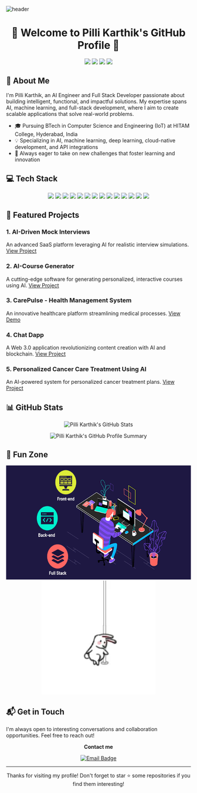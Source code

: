 ![header](https://capsule-render.vercel.app/api?type=slice&color=c8a4ea&height=190&section=header&text=Pilli%20Karthik&fontColor=236FD7&fontAlignX=45&fontAlignY=65&fontSize=80&animation=twinkling)

<h1 align="center">👋 Welcome to Pilli Karthik's GitHub Profile 👋</h1>

<p align="center">
  <a href="/"><img src="https://img.shields.io/badge/Portfolio-FA829D?style=for-the-badge&logo=D-Wave Systems&logoColor=white"/></a>
  <a href="https://www.linkedin.com/in/itsmekarthikpilli/"><img src="https://img.shields.io/badge/LinkedIn-0A66C2?style=for-the-badge&logo=LinkedIn&logoColor=white"/></a>
  <a href="https://drive.google.com/file/d/1DAvXh5f7rGmMwNGjaF9Pnbk8jUjnyF8A/view?usp=sharing"><img src="https://img.shields.io/badge/Resume-brightgreen?style=for-the-badge&logo=airplayvideo&logoColor=white"/></a>
  <a href="mailto:kkbae143@gmail.com"><img src="https://img.shields.io/badge/Gmail-d14836?style=for-the-badge&logo=Gmail&logoColor=white"/></a>
</p>

## 🚀 About Me

I'm Pilli Karthik, an AI Engineer and Full Stack Developer passionate about building intelligent, functional, and impactful solutions. My expertise spans AI, machine learning, and full-stack development, where I aim to create scalable applications that solve real-world problems.

- 🎓 Pursuing BTech in Computer Science and Engineering (IoT) at HITAM College, Hyderabad, India
- 💡 Specializing in AI, machine learning, deep learning, cloud-native development, and API integrations
- 🌱 Always eager to take on new challenges that foster learning and innovation

## 💻 Tech Stack

<p align="center">
  <img src="https://img.shields.io/badge/-Python-3776AB?style=for-the-badge&logo=python&logoColor=white"/>
  <img src="https://img.shields.io/badge/-TensorFlow-FF6F00?style=for-the-badge&logo=tensorflow&logoColor=white"/>
  <img src="https://img.shields.io/badge/-React-61DAFB?style=for-the-badge&logo=react&logoColor=black"/>
  <img src="https://img.shields.io/badge/-Node.js-339933?style=for-the-badge&logo=node.js&logoColor=white"/>
  <img src="https://img.shields.io/badge/-PyTorch-EE4C2C?style=for-the-badge&logo=pytorch&logoColor=white"/>
  <img src="https://img.shields.io/badge/-Scikit%20Learn-F7931E?style=for-the-badge&logo=scikit-learn&logoColor=white"/>
  <img src="https://img.shields.io/badge/-JavaScript-F7DF1E?style=for-the-badge&logo=javascript&logoColor=black"/>
  <img src="https://img.shields.io/badge/-Express.js-000000?style=for-the-badge&logo=express&logoColor=white"/>
  <img src="https://img.shields.io/badge/-MongoDB-47A248?style=for-the-badge&logo=mongodb&logoColor=white"/>
  <img src="https://img.shields.io/badge/-Docker-2496ED?style=for-the-badge&logo=docker&logoColor=white"/>
  <img src="https://img.shields.io/badge/-Kubernetes-326CE5?style=for-the-badge&logo=kubernetes&logoColor=white"/>
  <img src="https://img.shields.io/badge/-AWS-232F3E?style=for-the-badge&logo=amazon-aws&logoColor=white"/>
  <img src="https://img.shields.io/badge/-Bootstrap-7952B3?style=for-the-badge&logo=bootstrap&logoColor=white"/>
  <img src="https://img.shields.io/badge/-Git-F05032?style=for-the-badge&logo=git&logoColor=white"/>
</p>

## 🌟 Featured Projects

### 1. AI-Driven Mock Interviews
An advanced SaaS platform leveraging AI for realistic interview simulations. [View Project](https://ai-mockup.vercel.app/)

### 2. AI-Course Generator
A cutting-edge software for generating personalized, interactive courses using AI. [View Project](https://ai-course-generator-six.vercel.app/)

### 3. CarePulse - Health Management System
An innovative healthcare platform streamlining medical processes. [View Demo](https://www.youtube.com/watch?v=lEflo_sc82g)

### 4. Chat Dapp
A Web 3.0 application revolutionizing content creation with AI and blockchain. [View Project](https://mega-bot-sigma.vercel.app/)

### 5. Personalized Cancer Care Treatment Using AI
An AI-powered system for personalized cancer treatment plans. [View Project](https://demux-404hacks.vercel.app/)

## 📊 GitHub Stats

<p align="center">
  <img src="https://github-readme-stats.vercel.app/api?username=KKBAE143&show_icons=true&theme=aura" alt="Pilli Karthik's GitHub Stats" />
</p>

<p align="center">
  <img src="http://github-profile-summary-cards.vercel.app/api/cards/profile-details?username=KKBAE143&theme=algolia" alt="Pilli Karthik's GitHub Profile Summary" />
</p>

## 🎨 Fun Zone

<p align="center">
  <img src="./full-stack-development.gif" height="310" alt="Full Stack Development GIF"/>
  <img src="./rabbitPoleDance.webp" height="310" alt="Rabbit Pole Dance GIF"/>
</p>

## 📬 Get in Touch

I'm always open to interesting conversations and collaboration opportunities. Feel free to reach out!


<p align="center">
  <strong>Contact me</strong>
</p>

<p align="center">
  <a href="mailto:Kkbae143@gmail.com">
    <img src="https://img.shields.io/badge/Email-Kkbae143%40gmail.com-blue?style=for-the-badge&logo=gmail" alt="Email Badge"/>
  </a>
</p>


---

<p align="center">
  Thanks for visiting my profile! Don't forget to star ⭐ some repositories if you find them interesting!
</p>

